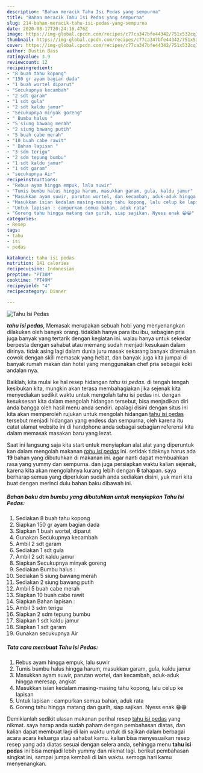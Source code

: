 ```yaml
---
description: "Bahan meracik Tahu Isi Pedas yang sempurna"
title: "Bahan meracik Tahu Isi Pedas yang sempurna"
slug: 214-bahan-meracik-tahu-isi-pedas-yang-sempurna
date: 2020-08-17T20:24:16.476Z
image: https://img-global.cpcdn.com/recipes/c77ca347bfe44342/751x532cq70/tahu-isi-pedas-foto-resep-utama.jpg
thumbnail: https://img-global.cpcdn.com/recipes/c77ca347bfe44342/751x532cq70/tahu-isi-pedas-foto-resep-utama.jpg
cover: https://img-global.cpcdn.com/recipes/c77ca347bfe44342/751x532cq70/tahu-isi-pedas-foto-resep-utama.jpg
author: Dustin Bass
ratingvalue: 3.9
reviewcount: 12
recipeingredient:
- "8 buah tahu kopong"
- "150 gr ayam bagian dada"
- "1 buah wortel diparut"
- "Secukupnya kecambah"
- "2 sdt garam"
- "1 sdt gula"
- "2 sdt kaldu jamur"
- "Secukupnya minyak goreng"
- " Bumbu halus "
- "5 siung bawang merah"
- "2 siung bawang putih"
- "5 buah cabe merah"
- "10 buah cabe rawit"
- " Bahan lapisan "
- "3 sdm terigu"
- "2 sdm tepung bumbu"
- "1 sdt kaldu jamur"
- "1 sdt garam"
- "secukupnya Air"
recipeinstructions:
- "Rebus ayam hingga empuk, lalu suwir"
- "Tumis bumbu halus hingga harum, masukkan garam, gula, kaldu jamur"
- "Masukkan ayam suwir, parutan wortel, dan kecambah, aduk-aduk hingga meresap, angkat"
- "Masukkan isian kedalam masing-masing tahu kopong, lalu celup ke lapisan"
- "Untuk lapisan : campurkan semua bahan, aduk rata"
- "Goreng tahu hingga matang dan gurih, siap sajikan. Nyess enak 😁😁"
categories:
- Resep
tags:
- tahu
- isi
- pedas

katakunci: tahu isi pedas 
nutrition: 141 calories
recipecuisine: Indonesian
preptime: "PT38M"
cooktime: "PT49M"
recipeyield: "4"
recipecategory: Dinner

---
```



![Tahu Isi Pedas](https://img-global.cpcdn.com/recipes/c77ca347bfe44342/751x532cq70/tahu-isi-pedas-foto-resep-utama.jpg)

<b><i>tahu isi pedas</i></b>, Memasak merupakan sebuah hobi yang menyenangkan dilakukan oleh banyak orang. tidaklah hanya para ibu ibu, sebagian pria juga banyak yang tertarik dengan kegiatan ini. walau hanya untuk sekedar berpesta dengan sahabat atau memang sudah menjadi kesukaan dalam dirinya. tidak asing lagi dalam dunia juru masak sekarang banyak ditemukan cowok dengan skill memasak yang hebat, dan banyak juga kita jumpai di banyak rumah makan dan hotel yang menggunakan chef pria sebagai koki andalan nya.

Baiklah, kita mulai ke hal resep hidangan <i>tahu isi pedas</i>. di tengah tengah kesibukan kita, mungkin akan terasa membahagiakan jika sejenak kita menyediakan sedikit waktu untuk mengolah tahu isi pedas ini. dengan kesuksesan kita dalam mengolah hidangan tersebut, bisa menjadikan diri anda bangga oleh hasil menu anda sendiri. apalagi disini dengan situs ini kita akan memperoleh rujukan untuk mengolah hidangan <u>tahu isi pedas</u> tersebut menjadi hidangan yang endess dan sempurna, oleh karena itu catat alamat website ini di handphone anda sebagai sebagian referensi kita dalam memasak masakan baru yang lezat.




Saat ini langsung saja kita start untuk menyiapkan alat alat yang diperuntuk kan dalam mengolah makanan <u><i>tahu isi pedas</i></u> ini. setidak tidaknya harus ada <b>19</b> bahan yang dibutuhkan di makanan ini. agar nanti dapat membuahkan rasa yang yummy dan sempurna. dan juga persiapkan waktu kalian sejenak, karena kita akan mengolahnya kurang lebih dengan <b>6</b> tahapan. saya berharap semua yang diperlukan sudah anda sediakan disini, yuk mari kita buat dengan merinci dulu bahan baku dibawah ini.

<!--inarticleads1-->

##### Bahan baku dan bumbu yang dibutuhkan untuk menyiapkan Tahu Isi Pedas:

1. Sediakan 8 buah tahu kopong
1. Siapkan 150 gr ayam bagian dada
1. Siapkan 1 buah wortel, diparut
1. Gunakan Secukupnya kecambah
1. Ambil 2 sdt garam
1. Sediakan 1 sdt gula
1. Ambil 2 sdt kaldu jamur
1. Siapkan Secukupnya minyak goreng
1. Sediakan  Bumbu halus :
1. Sediakan 5 siung bawang merah
1. Sediakan 2 siung bawang putih
1. Ambil 5 buah cabe merah
1. Siapkan 10 buah cabe rawit
1. Siapkan  Bahan lapisan :
1. Ambil 3 sdm terigu
1. Siapkan 2 sdm tepung bumbu
1. Siapkan 1 sdt kaldu jamur
1. Siapkan 1 sdt garam
1. Gunakan secukupnya Air




<!--inarticleads2-->

##### Tata cara membuat Tahu Isi Pedas:

1. Rebus ayam hingga empuk, lalu suwir
1. Tumis bumbu halus hingga harum, masukkan garam, gula, kaldu jamur
1. Masukkan ayam suwir, parutan wortel, dan kecambah, aduk-aduk hingga meresap, angkat
1. Masukkan isian kedalam masing-masing tahu kopong, lalu celup ke lapisan
1. Untuk lapisan : campurkan semua bahan, aduk rata
1. Goreng tahu hingga matang dan gurih, siap sajikan. Nyess enak 😁😁




Demikianlah sedikit ulasan makanan perihal resep <u>tahu isi pedas</u> yang nikmat. saya harap anda sudah paham dengan pembahasan diatas, dan kalian dapat membuat lagi di lain waktu untuk di sajikan dalam berbagai acara acara keluarga atau sahabat kamu. kalian bisa menyesuaikan resep resep yang ada diatas sesuai dengan selera anda, sehingga menu <b>tahu isi pedas</b> ini bisa menjadi lebih yummy dan nikmat lagi. berikut pembahasan singkat ini, sampai jumpa kembali di lain waktu. semoga hari kamu menyenangkan.
